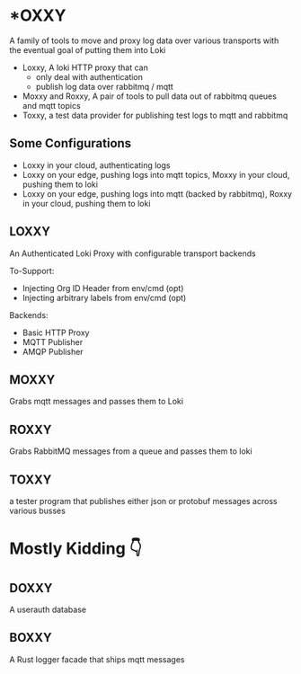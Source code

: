 # *OXXY

A family of tools to move and proxy log data over various transports with the eventual goal of putting them into Loki

- Loxxy, A loki HTTP proxy that can
  - only deal with authentication
  - publish log data over rabbitmq / mqtt
- Moxxy and Roxxy, A pair of tools to pull data out of rabbitmq queues and mqtt topics
- Toxxy, a test data provider for publishing test logs to mqtt and rabbitmq

## Some Configurations

- Loxxy in your cloud, authenticating logs
- Loxxy on your edge, pushing logs into mqtt topics, Moxxy in your cloud, pushing them to loki
- Loxxy on your edge, pushing logs into mqtt (backed by rabbitmq), Roxxy in your cloud, pushing them to loki

## LOXXY

An Authenticated Loki Proxy with configurable transport backends

To-Support:

- Injecting Org ID Header from env/cmd (opt)
- Injecting arbitrary labels from env/cmd (opt)

Backends:

- Basic HTTP Proxy
- MQTT Publisher
- AMQP Publisher

## MOXXY

Grabs mqtt messages and passes them to Loki

## ROXXY

Grabs RabbitMQ messages from a queue and passes them to loki

## TOXXY

a tester program that publishes either json or protobuf messages across various busses

# Mostly Kidding 👇

## DOXXY

A userauth database

## BOXXY

A Rust logger facade that ships mqtt messages